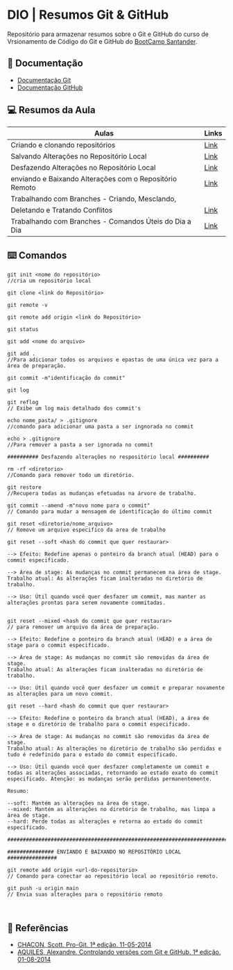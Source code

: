 # DIO | Resumos Git & GitHub

Repositório para armazenar resumos sobre o Git e GitHub do curso de Vrsionamento de Código do Git e GitHub do [BootCamp Santander](https://web.dio.me/track/santander-2024-backend-com-java).


## 📄 Documentação
- [Documentação Git](https://git-scm.com/doc)
- [Documentação GitHub](https://docs.github.com/pt)

## 💻 Resumos da Aula

| Aulas | Links |
|------|----------|
| Criando e clonando repositórios | [Link]()|
| Salvando Alterações no Repositório Local | [Link](https://web.dio.me/course/versionamento-de-codigo-com-git-e-github/learning/599dd3dd-d189-474f-a55c-22f37b4472da?back=/track/santander-2024-backend-com-java)|
|Desfazendo Alterações no Repositório Local| [Link]()|
| enviando e Baixando Alterações com o Repositório Remoto | [Link]()|
| Trabalhando com Branches - Criando, Mesclando, | |
 Deletando e Tratando Conflitos  | [Link]()|
  | Trabalhando com Branches - Comandos Úteis do Dia a Dia | [Link]()|

## ⌨️ Comandos
  ```
git init <nome do repositório>
//cria um repositório local

git clone <link do Repositório>

git remote -v

git remote add origin <link do Repositório>

git status

git add <nome do arquivo>

git add . 
//Para adicionar todos os arquivos e epastas de uma única vez para a área de preparação.

git commit -m"identificação do commit"

git log 

git reflog 
// Exibe um log mais detalhado dos commit's

echo nome_pasta/ > .gitignore 
//comando para adicionar uma pasta a ser ingnorada no commit

echo > .gitignore 
//Para remover a pasta a ser ignorada no commit

########## Desfazendo alterações no respositório local ##########

rm -rf <diretorio>
//Comando para remover todo um diretório.

git restore 
//Recupera todas as mudanças efetuadas na árvore de trabalho.

git commit --amend -m"novo nome para o commit"
// Comando para mudar a mensagem de identificação do último commit

git reset <diretorio/nome_arquivo>
// Remove um arquivo especifico da area de trabalho 

git reset --soft <hash do commit que quer restaurar>

--> Efeito: Redefine apenas o ponteiro da branch atual (HEAD) para o commit especificado.

--> Área de stage: As mudanças no commit permanecem na área de stage.
Trabalho atual: As alterações ficam inalteradas no diretório de trabalho.

--> Uso: Útil quando você quer desfazer um commit, mas manter as alterações prontas para serem novamente commitadas.


git reset --mixed <hash do commit que quer restaurar>
// para remover um arquivo da área de preparação.

--> Efeito: Redefine o ponteiro da branch atual (HEAD) e a área de stage para o commit especificado.

--> Área de stage: As mudanças no commit são removidas da área de stage.
Trabalho atual: As alterações ficam inalteradas no diretório de trabalho.

--> Uso: Útil quando você quer desfazer um commit e preparar novamente as alterações para um novo commit.

git reset --hard <hash do commit que quer restaurar>

--> Efeito: Redefine o ponteiro da branch atual (HEAD), a área de stage e o diretório de trabalho para o commit especificado.

--> Área de stage: As mudanças no commit são removidas da área de stage.
Trabalho atual: As alterações no diretório de trabalho são perdidas e tudo é redefinido para o estado do commit especificado.

--> Uso: Útil quando você quer desfazer completamente um commit e todas as alterações associadas, retornando ao estado exato do commit especificado. Atenção: as mudanças serão perdidas permanentemente.

Resumo:

--soft: Mantém as alterações na área de stage.
--mixed: Mantém as alterações no diretório de trabalho, mas limpa a área de stage.
--hard: Perde todas as alterações e retorna ao estado do commit especificado.

#########################################################################

############### ENVIANDO E BAIXANDO NO REPOSITÓRIO LOCAL ################

git remote add origin <url-do-repositorio>
// Comando para conectar ao repositório local ao repositório remoto.

git push -u origin main
// Envia suas alterações para o repositório remoto



  ```

  ## 🔎 Referências 
 - [CHACON, Scott. Pro-Git.  1ª edição. 11-05-2014 ](https://git-scm.com/book/pt-br/v2)
  - [AQUILES, Alexandre. Controlando versões com Git e GitHub.  1ª edição. 01-08-2014 ](https://www.casadocodigo.com.br/pages/sumario-git-github)
